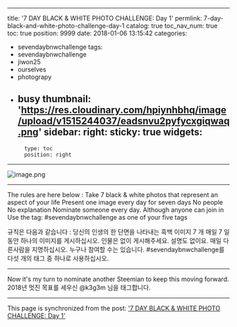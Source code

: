 
---
title: '7 DAY BLACK & WHITE PHOTO CHALLENGE: Day 1'
permlink: 7-day-black-and-white-photo-challenge-day-1
catalog: true
toc_nav_num: true
toc: true
position: 9999
date: 2018-01-06 13:15:42
categories:
- sevendaybnwchallenge
tags:
- sevendaybnwchallenge
- jiwon25
- ourselves
- photograpy
- busy
thumbnail: 'https://res.cloudinary.com/hpiynhbhq/image/upload/v1515244037/eadsnvu2pyfycxgiqwaq.png'
sidebar:
    right:
        sticky: true
widgets:
    -
        type: toc
        position: right
---


![image.png](https://res.cloudinary.com/hpiynhbhq/image/upload/v1515244037/eadsnvu2pyfycxgiqwaq.png)

---------------------

The rules are here below :
Take 7 black & white photos that represent an aspect of your life
Present one image every day for seven days
No people
No explanation
Nominate someone every day. Although anyone can join in
Use the tag: #sevendaybnwchallenge as one of your five tags

규칙은 다음과 같습니다 :
당신의 인생의 한 단면을 나타내는 흑백 이미지 7 개
매일 7 일동안 하나의 이미지를 게시하십시오.
인물은 없이 게시해주세요.
설명도 없이요.
매일 다른사람을 지명하십시오.
누구나 참여할 수는 있습니다.
#sevendaybnwchallenge를 다섯 개의 태그 중 하나로 사용하십시오.

---------------------

Now it's my turn to nominate another Steemian to keep this moving forward.
2018년 멋진 목표를 세우신 @k3g3m 님을 태그합니다.

- - -

This page is synchronized from the post: ['7 DAY BLACK & WHITE PHOTO CHALLENGE: Day 1'](https://steemit.com/@jacobyu/7-day-black-and-white-photo-challenge-day-1)
